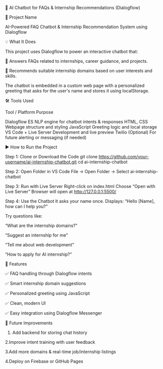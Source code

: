 🤖 AI Chatbot for FAQs & Internship Recommendations (Dialogflow)


📌 Project Name


AI-Powered FAQ Chatbot & Internship Recommendation System using Dialogflow


💡 What It Does


This project uses Dialogflow to power an interactive chatbot that:

🧠 Answers FAQs related to internships, career guidance, and projects.

🎯 Recommends suitable internship domains based on user interests and skills.

The chatbot is embedded in a custom web page with a personalized greeting that asks for the user's name and stores it using localStorage.


🛠 Tools Used


Tool / Platform	Purpose


Dialogflow ES	NLP engine for chatbot intents & responses
HTML, CSS	Webpage structure and styling
JavaScript	Greeting logic and local storage
VS Code + Live Server	Development and live preview
Twilio (Optional)	For future alerting or messaging (if needed)


▶️ How to Run the Project


Step 1: Clone or Download the Code
  git clone https://github.com/your-username/ai-internship-chatbot.git
  cd ai-internship-chatbot

  
Step 2: Open Folder in VS Code
File → Open Folder → Select ai-internship-chatbot


Step 3: Run with Live Server
Right-click on index.html
Choose “Open with Live Server”
Browser will open at http://127.0.0.1:5500/


Step 4: Use the Chatbot
It asks your name once.
Displays: “Hello [Name], how can I help you?”


Try questions like:


“What are the internship domains?”

“Suggest an internship for me”

“Tell me about web development”

“How to apply for AI internship?”


🎯 Features


✅ FAQ handling through Dialogflow intents

✅ Smart internship domain suggestions

✅ Personalized greeting using JavaScript

✅ Clean, modern UI

✅ Easy integration using Dialogflow Messenger


🔮 Future Improvements


 1. Add backend for storing chat history

  2.Improve intent training with user feedback

  3.Add more domains & real-time job/internship listings

  4.Deploy on Firebase or GitHub Pages

